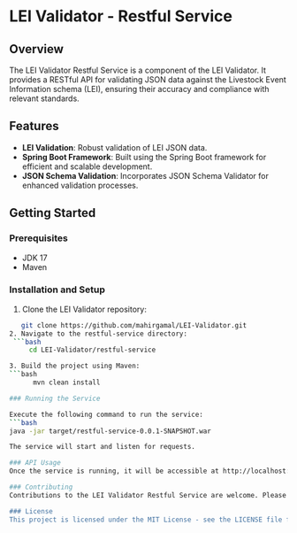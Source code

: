 
# LEI Validator - Restful Service

## Overview
The LEI Validator Restful Service is a component of the LEI Validator. It provides a RESTful API for validating JSON data against the Livestock Event Information schema (LEI), ensuring their accuracy and compliance with relevant standards.

## Features
- **LEI Validation**: Robust validation of LEI JSON data.
- **Spring Boot Framework**: Built using the Spring Boot framework for efficient and scalable development.
- **JSON Schema Validation**: Incorporates JSON Schema Validator for enhanced validation processes.

## Getting Started

### Prerequisites
- JDK 17
- Maven

### Installation and Setup
1. Clone the LEI Validator repository:
```bash
   git clone https://github.com/mahirgamal/LEI-Validator.git
2. Navigate to the restful-service directory:
 ```bash
     cd LEI-Validator/restful-service

3. Build the project using Maven:
```bash
      mvn clean install

### Running the Service

Execute the following command to run the service:
```bash
java -jar target/restful-service-0.0.1-SNAPSHOT.war

The service will start and listen for requests.

### API Usage
Once the service is running, it will be accessible at http://localhost:8080. Refer to the API documentation for details on available endpoints and their usage.

### Contributing
Contributions to the LEI Validator Restful Service are welcome. Please refer to the project's contribution guidelines for more information.

### License
This project is licensed under the MIT License - see the LICENSE file for details.
